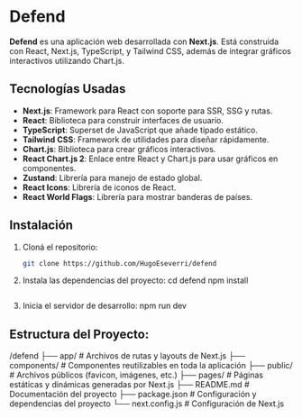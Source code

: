 # Defend

**Defend** es una aplicación web desarrollada con **Next.js**. Está construida con React, Next.js, TypeScript, y Tailwind CSS, además de integrar gráficos interactivos utilizando Chart.js.

## Tecnologías Usadas

- **Next.js**: Framework para React con soporte para SSR, SSG y rutas.
- **React**: Biblioteca para construir interfaces de usuario.
- **TypeScript**: Superset de JavaScript que añade tipado estático.
- **Tailwind CSS**: Framework de utilidades para diseñar rápidamente.
- **Chart.js**: Biblioteca para crear gráficos interactivos.
- **React Chart.js 2**: Enlace entre React y Chart.js para usar gráficos en componentes.
- **Zustand**: Librería para manejo de estado global.
- **React Icons**: Librería de iconos de React.
- **React World Flags**: Librería para mostrar banderas de países.

## Instalación

1. Cloná el repositorio:
   ```bash
   git clone https://github.com/HugoEseverri/defend
   ```
2. Instala las dependencias del proyecto:
   cd defend
   npm install
   ```
3. Inicia el servidor de desarrollo:
    npm run dev

## Estructura del Proyecto:
/defend
├── app/                # Archivos de rutas y layouts de Next.js
├── components/         # Componentes reutilizables en toda la aplicación
├── public/             # Archivos públicos (favicon, imágenes, etc.)
├── pages/              # Páginas estáticas y dinámicas generadas por Next.js
├── README.md           # Documentación del proyecto
├── package.json        # Configuración y dependencias del proyecto
└── next.config.js      # Configuración de Next.js